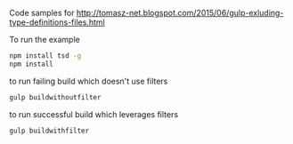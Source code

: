 Code samples for http://tomasz-net.blogspot.com/2015/06/gulp-exluding-type-definitions-files.html

To run the example
```bash
npm install tsd -g
npm install
```
to run failing build which doesn't use filters
```bash
gulp buildwithoutfilter
``` 
 to run successful build which leverages filters
```bash
gulp buildwithfilter
```


